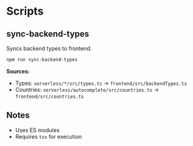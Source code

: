 # Scripts

## sync-backend-types

Syncs backend types to frontend.

```bash
npm run sync-backend-types
```

**Sources:**
- Types: `serverless/*/src/types.ts` → `frontend/src/backendTypes.ts`
- Countries: `serverless/autocomplete/src/countries.ts` → `frontend/src/countries.ts`

## Notes

- Uses ES modules
- Requires `tsx` for execution
